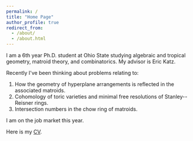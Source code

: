 ```yaml
---
permalink: /
title: "Home Page"
author_profile: true
redirect_from: 
  - /about/
  - /about.html
---
```


I am a 6th year Ph.D. student at Ohio State studying algebraic and tropical geometry, matroid theory, and combinatorics. My advisor is Eric Katz.

Recently I've been thinking about problems relating to:
1. How the geometry of hyperplane arrangements is reflected in the associated matroids.
2. Cohomology of toric varieties and minimal free resolutions of Stanley--Reisner rings.
3. Intersection numbers in the chow ring of matroids.

I am on the job market this year.

Here is my [CV](https://bindercommakyle.github.io/files/cv1014024.pdf).
